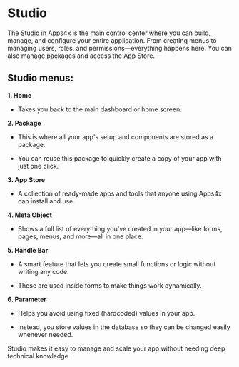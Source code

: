 # Studio

The Studio in Apps4x is the main control center where you can build, manage, and configure your entire application. From creating menus to managing users, roles, and permissions—everything happens here. You can also manage packages and access the App Store.

## Studio menus:
  
**1. Home**

  - Takes you back to the main dashboard or home screen.

**2. Package**

  - This is where all your app's setup and components are stored as a package.

  - You can reuse this package to quickly create a copy of your app with just one click.

**3. App Store**

  - A collection of ready-made apps and tools that anyone using Apps4x can install and use.

**4. Meta Object**

  - Shows a full list of everything you've created in your app—like forms, pages, menus, and more—all in one place.

**5. Handle Bar**

  - A smart feature that lets you create small functions or logic without writing any code.

  - These are used inside forms to make things work dynamically.

**6. Parameter**

  - Helps you avoid using fixed (hardcoded) values in your app.

  - Instead, you store values in the database so they can be changed easily whenever needed.

Studio makes it easy to manage and scale your app without needing deep technical knowledge.